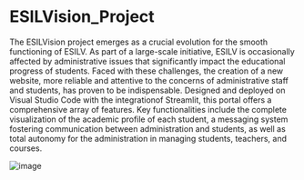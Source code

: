 # ESILVision_Project
The ESILVision project emerges as a crucial evolution for the smooth functioning of ESILV. As part of a large-scale initiative, ESILV is occasionally affected by administrative issues that significantly impact the educational progress of students. Faced with these challenges, the creation of a new website, more reliable and attentive to the concerns of administrative staff and students, has proven to be indispensable. Designed and deployed on Visual Studio Code with the integrationof Streamlit, this portal offers a comprehensive array of features.
Key functionalities include the complete visualization of the academic profile of each student, a messaging system fostering communication between administration and students, as well as total autonomy for the administration in managing students, teachers, and courses.

![image](https://github.com/anoukleyris/ESILVision_Project/assets/133600852/5f8d27b3-6b24-49de-879c-93ea97f494cd)
